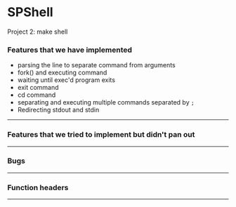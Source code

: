 # SPShell
Project 2: make  shell

### Features that we have implemented
  * parsing the line to separate command from arguments
  * fork() and executing command
  * waiting until exec'd program exits
  * exit command
  * cd command
  * separating and executing multiple commands separated by `;`
  * Redirecting stdout and stdin

<hr>

### Features that we tried to implement but didn't pan out


<hr>

### Bugs

<hr>

### Function headers


<hr>


